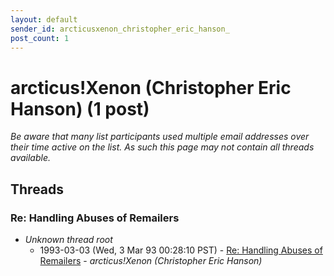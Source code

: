 ```yaml
---
layout: default
sender_id: arcticusxenon_christopher_eric_hanson_
post_count: 1
---
```


# arcticus!Xenon (Christopher Eric Hanson) (1 post)

_Be aware that many list participants used multiple email addresses over their time active on the list. As such this page may not contain all threads available._

## Threads

### Re: Handling Abuses of Remailers
+ _Unknown thread root_
  + 1993-03-03 (Wed, 3 Mar 93 00:28:10 PST) - [Re: Handling Abuses of Remailers](/archive/1993/03/af797b73e05a66466c0f49f87949d00b26eadfc32e50d79e607650c422ee31bd) - _arcticus!Xenon (Christopher Eric Hanson)_


